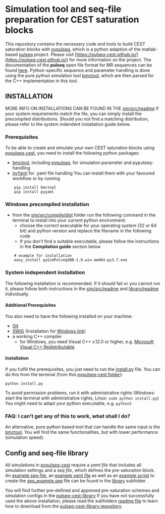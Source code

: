 # Simulation tool and seq-file preparation for CEST saturation blocks

This repository contains the necessary code and tools to build CEST saturation blocks with 
[pypulseq](https://github.com/imr-framework/pypulseq), which is a python adaption of the matlab-based 
[pulseq](https://github.com/pulseq/pulseq) project. Please visit [https://pulseq-cest.github.io/](https://pulseq-cest.github.io/) for more information on the project. The documentation of the **pulseq** open file format for MR 
sequences can be found [here](https://pulseq.github.io/specification.pdf). 
Python-specific sequence and parameter handling is done using the pure python simulation tool [bmctool](https://github.com/schuenke/BMCTool), which are then parsed for the C++ implementation in this tool.

## INSTALLATION
MORE INFO ON INSTALLATIONS CAN BE FOUND IN THE [sim/src/readme](sim/src/readme.md)
If your system requirements match the file, you can simply install the precompiled distributions. Should you not find a matching distribution, please refer to the system indendent installation guide below.
### Prerequisites 
To be able to create and simulate your own CEST saturation blocks using [pypulseq-cest](.), you need to install the following python packages:
- [bmctool](https://github.com/schuenke/BMCTool), including [pypulseq](https://github.com/imr-framework/pypulseq), for simulation parameter and pypulseq-handling
- [pyYaml](https://yaml.org/) for .yaml file handling 
You can install them with your favoured workflow or by running
```
    pip install bmctool
    pip install pyyaml
```
### Windows precompiled installation
- from the [sim/src/compile/dist](sim/src/compile/dist) folder run the following command in the terminal to install into your current python environment:
    - choose the correct executable for your operating system (32 or 64 bit) and python version and replace the filename in the following code
    - if you don't find a suitable executable, please follow the instructions in the **Compilation guide** section below
```
    # example for installation
    easy_install pySimPulseqSBB-1.0.win-amd64-py3.7.exe
``` 
### System independent installation
The following installation is recommended. If it should fail or you cannot run it, please follow both instructions in the [sim/src/readme](sim/src/readme.md) and [library/readme](library/readme.md) individually.
#### Additional Prerequisites
You also need to have the following installed on your machine:
- [Git](https://git-scm.com/)
- [SWIG](http://www.swig.org/exec.html) (Installation for [Windows link](http://www.swig.org/Doc1.3/Windows.html))
- a working C++ compiler
    - for Windows, you need Visual C++ v.12.0 or higher, e.g. [Microsoft Visual C++ Redistributable](https://visualstudio.microsoft.com/downloads/)

#### Installation
If you fulfill the prerequisites, you just need to run the [install.py](install.py) file.
You can do this from the terminal (from this [pypulseq-cest folder](.)):
```
python install.py
```
To avoid permission problems, run it with administrative rights (Windows: start the terminal with administrative rights, Linux: ```sudo python install.py```)
You might need to adapt your python executable, e.g. ```python3```

### FAQ: I can't get any of this to work, what shall I do?
An alternative, pure python based tool that can handle the same input is the [bmctool](https://github.com/schuenke/BMCTool).
You will find the same functionalities, but with lower performance (simulation speed).

## Config and seq-file library
All simulations in [pypulseq-cest]() require a *yaml file* that includes all simulation settings and a *seq file*, which
defines the pre-saturation block. An [example seq-file](library/seq_example.seq), an [example yaml file]() as well as an 
[example script](library/write_seq_example.py) to create the [seq_example.seq](library/seq_example.seq) file can be 
found in the [library](library) subfolder. 

You will find further pre-defined and approved pre-saturation schemes and simulation configs in the [pulseq-cest-library](library/pulseq-cest-library)
If you have not successfully used the above installation, please read the subfolders [readme file](library/readme.md) to learn how to
download from the [pulseq-cest-library repository](https://github.com/kherz/pulseq-cest-library).

